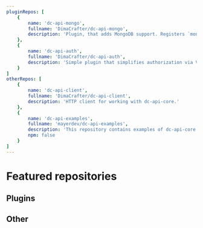 ```yaml
---
pluginRepos: [
	{
		name: 'dc-api-mongo',
		fullname: 'DimaCrafter/dc-api-mongo',
		description: 'Plugin, that adds MongoDB support. Registers `mongo` driver.'
	},
	{
		name: 'dc-api-auth',
		fullname: 'DimaCrafter/dc-api-auth',
		description: 'Simple plugin that simplifies authorization via VK and Google'
	}
]
otherRepos: [
	{
		name: 'dc-api-client',
		fullname: 'DimaCrafter/dc-api-client',
		description: 'HTTP client for working with dc-api-core.'
	},
	{
		name: 'dc-api-examples',
		fullname: 'mayerdev/dc-api-examples',
		description: 'This repository contains examples of dc-api-core ecosystem usage',
		npm: false
	}
]
---
```


# Featured repositories

## Plugins

<RepoCard v-for="repo of $frontmatter.pluginRepos" v-bind="repo" :key="repo.name" />

## Other

<RepoCard v-for="repo of $frontmatter.otherRepos" v-bind="repo" :key="repo.name" />
